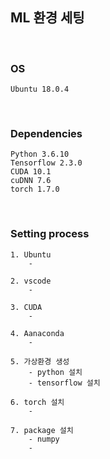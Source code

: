 ## ML 환경 세팅

<br>

### OS
    Ubuntu 18.0.4

<br>

### Dependencies
    Python 3.6.10
    Tensorflow 2.3.0
    CUDA 10.1
    cuDNN 7.6
    torch 1.7.0

<br>

### Setting process
    1. Ubuntu
        - 
        
    2. vscode
        -
        
    3. CUDA
        -
    
    4. Aanaconda
        -
        
    5. 가상환경 생성
        - python 설치
        - tensorflow 설치
        
    6. torch 설치
        - 
    
    7. package 설치
        - numpy
        - 
